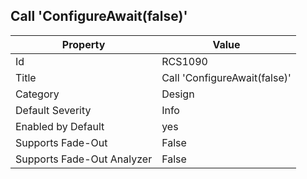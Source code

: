 ## Call 'ConfigureAwait\(false\)'

Property | Value
--- | --- 
Id | RCS1090
Title | Call 'ConfigureAwait\(false\)'
Category | Design
Default Severity | Info
Enabled by Default | yes
Supports Fade-Out | False
Supports Fade-Out Analyzer | False
